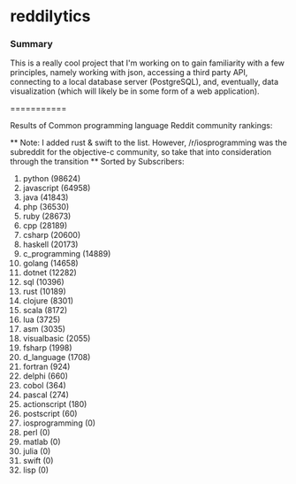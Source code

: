 reddilytics
===========

### Summary

This is a really cool project that I'm working on to gain familiarity with a few principles, namely working with json,
accessing a third party API, connecting to a local database server (PostgreSQL), and, eventually, data visualization (which will likely be in some form of a web application). 

===========


Results of Common programming language Reddit community rankings: 


** Note: I added rust & swift to the list.  However, /r/iosprogramming was the subreddit for the objective-c community, so take that into consideration through the transition **
Sorted by Subscribers: 

1. python (98624)
2. javascript (64958)
3. java (41843)
4. php (36530)
5. ruby (28673)
6. cpp (28189)
7. csharp (20600)
8. haskell (20173)
9. c_programming (14889)
10. golang (14658)
11. dotnet (12282)
12. sql (10396)
13. rust (10189)
14. clojure (8301)
15. scala (8172)
16. lua (3725)
17. asm (3035)
18. visualbasic (2055)
19. fsharp (1998)
20. d_language (1708)
21. fortran (924)
22. delphi (660)
23. cobol (364)
24. pascal (274)
25. actionscript (180)
26. postscript (60)
27. iosprogramming (0)
28. perl (0)
29. matlab (0)
30. julia (0)
31. swift (0)
32. lisp (0)
